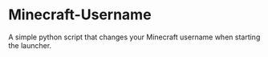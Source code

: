 # Minecraft-Username
A simple python script that changes your Minecraft username when starting the launcher.
